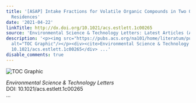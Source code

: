 ```yaml
---
title: '[ASAP] Intake Fractions for Volatile Organic Compounds in Two Occupied California
  Residences'
date: '2021-04-22'
linkTitle: http://dx.doi.org/10.1021/acs.estlett.1c00265
source: 'Environmental Science & Technology Letters: Latest Articles (ACS Publications)'
description: '<p><img src="https://pubs.acs.org/na101/home/literatum/publisher/achs/journals/content/estlcu/0/estlcu.ahead-of-print/acs.estlett.1c00265/20210422/images/medium/ez1c00265_0003.gif"
  alt="TOC Graphic"/></p><div><cite>Environmental Science & Technology Letters</cite></div><div>DOI:
  10.1021/acs.estlett.1c00265</div> ...'
disable_comments: true
---
```

<p><img src="https://pubs.acs.org/na101/home/literatum/publisher/achs/journals/content/estlcu/0/estlcu.ahead-of-print/acs.estlett.1c00265/20210422/images/medium/ez1c00265_0003.gif" alt="TOC Graphic"/></p><div><cite>Environmental Science & Technology Letters</cite></div><div>DOI: 10.1021/acs.estlett.1c00265</div> ...